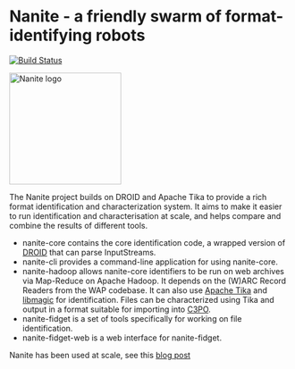 Nanite - a friendly swarm of format-identifying robots
======================================================

[![Build Status](https://travis-ci.org/openplanets/nanite.png?branch=master)](https://travis-ci.org/openplanets/nanite)

<img src="https://github.com/openplanets/nanite/raw/master/docs/nanite_logo.png" alt="Nanite logo" width="200px" />

The Nanite project builds on DROID and Apache Tika to provide a rich format identification and characterization system. It aims to make it easier to run identification and characterisation at scale, and helps compare and combine the results of different tools.

* nanite-core contains the core identification code, a wrapped version of [DROID](https://github.com/digital-preservation/droid) that can parse InputStreams.
* nanite-cli provides a command-line application for using nanite-core.
* nanite-hadoop allows nanite-core identifiers to be run on web archives via Map-Reduce on Apache Hadoop. It depends on the (W)ARC Record Readers from the WAP codebase. It can also use [Apache Tika](http://tika.apache.org/) and [libmagic](https://github.com/openplanets/libmagic-jna-wrapper) for identification.  Files can be characterized using Tika and output in a format suitable for importing into [C3PO](https://github.com/openplanets/c3po).
* nanite-fidget is a set of tools specifically for working on file identification.
* nanite-fidget-web is a web interface for nanite-fidget.

Nanite has been used at scale, see this [blog post](http://www.openplanetsfoundation.org/blogs/2014-05-28-weekend-nanite)
